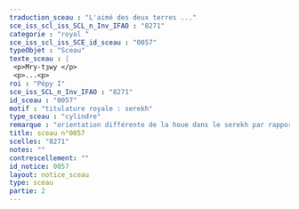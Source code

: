 ```yaml
---
traduction_sceau : "L'aimé des deux terres ..."
sce_iss_scl_iss_SCL_n_Inv_IFAO : "8271"
categorie : "royal "
sce_iss_scl_iss_SCE_id_sceau : "0057"
typeObjet : "Sceau"
texte_sceau : |
 <p>Mry-tȝwy </p>
 <p>...<p>
roi : "Pépy I"
sce_iss_SCL_n_Inv_IFAO : "8271"
id_sceau : "0057"
motif : "titulature royale : serekh"
type_sceau : "cylindre"
remarque : "orientation différente de la houe dans le serekh par rapport aux autres sceaux de Pépy I : cp. 055, peut-être le même sceau. À côté du serekh, probablement la déesse Hathor trônant."
title: sceau n°0057
scelles: "8271"
notes: ""
contrescellement: ""
id_notice: 0057
layout: notice_sceau
type: sceau
partie: 2
---
```

